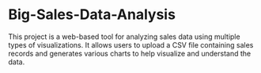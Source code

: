# Big-Sales-Data-Analysis
This project is a web-based tool for analyzing sales data using multiple types of visualizations. It allows users to upload a CSV file containing sales records and generates various charts to help visualize and understand the data.
